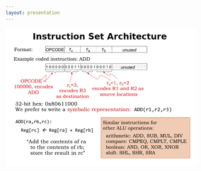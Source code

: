 ```yaml
---
layout: presentation
---
```


[![](assets/img/machine-code-instruction-set.png)](languages-human-processor)
